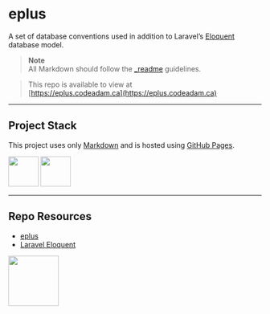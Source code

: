 # eplus

A set of database conventions used in addition to Laravel’s [Eloquent](https://laravel.com/docs/10.x/eloquent) database model.

> **Note**  
> All Markdown should follow the [_readme](https://readme.codeadam.ca/) guidelines.

> This repo is available to view at  
> [https://eplus.codeadam.ca](https://eplus.codeadam.ca)

---

## Project Stack

This project uses only [Markdown](https://www.markdownguide.org/) and is hosted using [GitHub Pages](https://pages.github.com/).

<img src="https://console.codeadam.ca/api/image/github" width="60"> <img src="https://console.codeadam.ca/api/image/markdown" width="60">

---

## Repo Resources

- [eplus](https://eplus.codeadam.ca)
- [Laravel Eloquent](https://laravel.com/docs/10.x/eloquent)

<a href="https://codeadam.ca">
<img src="https://codeadam.ca/images/code-block.png" width="100">
</a>
